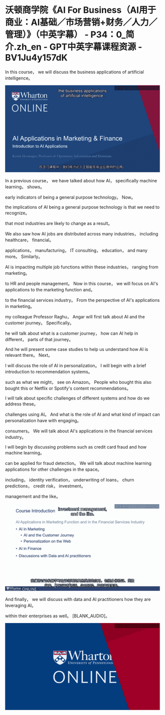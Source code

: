 # 沃顿商学院《AI For Business（AI用于商业：AI基础／市场营销+财务／人力／管理）》（中英字幕） - P34：0_简介.zh_en - GPT中英字幕课程资源 - BV1Ju4y157dK

 In this course， we will discuss the business applications of artificial intelligence。



![](img/b5f58d223da374964c1bb47b972fa4f7_1.png)

 In a previous course， we have talked about how AI， specifically machine learning， shows。

 early indicators of being a general purpose technology。 Now。

 the implications of AI being a general purpose technology is that we need to recognize。

 that most industries are likely to change as a result。

 We also saw how AI jobs are distributed across many industries， including healthcare， financial。

 applications， manufacturing， IT consulting， education， and many more。 Similarly。

 AI is impacting multiple job functions within these industries， ranging from marketing。

 to HR and people management。 Now in this course， we will focus on AI's applications to the marketing function and。

 to the financial services industry。 From the perspective of AI's applications in marketing。

 my colleague Professor Raghu， Angar will first talk about AI and the customer journey。 Specifically。

 he will talk about what is a customer journey， how can AI help in different， parts of that journey。

 And he will present some case studies to help us understand how AI is relevant there。 Next。

 I will discuss the role of AI in personalization。 I will begin with a brief introduction to recommendation systems。

 such as what we might， see on Amazon。 People who bought this also bought this or Netflix or Spotify's content recommendations。

 I will talk about specific challenges of different systems and how do we address these。

 challenges using AI。 And what is the role of AI and what kind of impact can personalization have with engaging。

 consumers。 We will talk about AI's applications in the financial services industry。

 I will begin by discussing problems such as credit card fraud and how machine learning。

 can be applied for fraud detection。 We will talk about machine learning applications for other challenges in the space。

 including， identity verification， underwriting of loans， churn predictions， credit risk， investment。

 management and the like。

![](img/b5f58d223da374964c1bb47b972fa4f7_3.png)

 And finally， we will discuss with data and AI practitioners how they are leveraging AI。

 within their enterprises as well。 [BLANK_AUDIO]。

![](img/b5f58d223da374964c1bb47b972fa4f7_5.png)